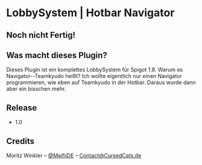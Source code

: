 # LobbySystem | Hotbar Navigator

## Noch nicht Fertig!


## Was macht dieses Plugin?
Dieses Plugin ist ein komplettes LobbySystem für Spigot 1.8.
Warum es Navigator--Teamkyudo heißt?
Ich wollte eigentlich nur einen Navigator programmieren, wie eben auf Teamkyudo in der Hotbar.
Daraus wurde dann aber ein bisschen mehr.


## Release
* 1.0

## Credits

Moritz Winkler – [@MaifiiDE](https://twitter.com/maifiide) – Contact@CursedCats.de


